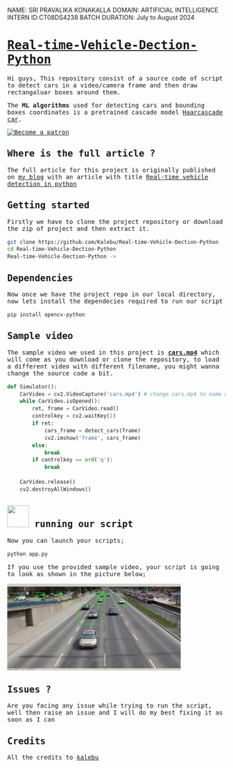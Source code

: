 NAME: SRI PRAVALIKA KONAKALLA 
DOMAIN: ARTIFICIAL INTELLIGENCE 
INTERN ID:CT08DS4238 
BATCH DURATION: July to August 2024

<samp>
    
# [Real-time-Vehicle-Dection-Python](https://kalebujordan.dev/real-time-vehicle-detection-using-python/)

Hi guys, This repository consist of a source code of script to detect cars in a video/camera frame and then draw rectangaluar boxes around them.

The **ML algorithms** used for detecting cars and bounding boxes coordinates is a pretrained cascade model [Haarcascade car](https://github.com/Kalebu/Real-time-Vehicle-Dection-Python/blob/master/haarcascade_car.xml).

[![Become a patron](pictures/become_a_patron_button.png)](https://www.patreon.com/kalebujordan)

## Where is the full article ?

The full article for this project is originally published on [my blog](kalebujordan.dev) with an article with title [Real-time vehicle detection in python](https://kalebujordan.dev/real-time-vehicle-detection-using-python/)

## Getting started

Firstly we have to clone the project repository or download the zip of project and then extract it.

```bash
git clone https://github.com/Kalebu/Real-time-Vehicle-Dection-Python
cd Real-time-Vehicle-Dection-Python
Real-time-Vehicle-Dection-Python ->
```

## Dependencies

Now once we have the project repo in our local directory, now lets install the dependecies required to run our script

```bash
pip install opencv-python
```

## Sample video

The sample video we used in this project is [**cars.mp4**](https://github.com/Kalebu/Real-time-Vehicle-Dection-Python/blob/master/cars.mp4) which will come as you download or clone the repository, to load a different video with different filename, you might wanna change the source code a bit.

```python
def Simulator():
    CarVideo = cv2.VideoCapture('cars.mp4') # change cars.mp4 to name of your vidoe
    while CarVideo.isOpened():
        ret, frame = CarVideo.read()
        controlkey = cv2.waitKey(1)
        if ret:        
            cars_frame = detect_cars(frame)
            cv2.imshow('frame', cars_frame)
        else:
            break
        if controlkey == ord('q'):
            break

    CarVideo.release()
    cv2.destroyAllWindows()

```

## **[<img src="./pictures/rocket.png" width="50" height="50"/>](./pictures/rocket.png) running our script**

Now you can launch your scripts;

```bash
python app.py 
```

If you use the provided sample video, your script is going to look as shown in the picture below;

<img src="sample.png" alt="drawing" width="400" height="200"/>

## Issues ?

Are you facing any issue while trying to run the script, well then raise an issue and I will do my best fixing it as soon as I can

## Credits

All the credits to [kalebu](github.com/kalebu)
